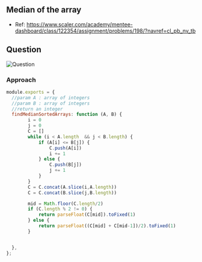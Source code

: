

## Median of the array
- Ref: https://www.scaler.com/academy/mentee-dashboard/class/122354/assignment/problems/198/?navref=cl_pb_nv_tb

## Question
![Question](http://ankit-portfolio.s3-ap-southeast-1.amazonaws.com/images/datastructures/scaler/027-median-array-question.png)


### Approach

```js
module.exports = {
  //param A : array of integers
  //param B : array of integers
  //return an integer
  findMedianSortedArrays: function (A, B) {
        i = 0
        j = 0
        C = []
        while (i < A.length  && j < B.length) {
            if (A[i] <= B[j]) {
                C.push(A[i])
                i += 1
            } else {
                C.push(B[j])
                j += 1
            }
        }
        C = C.concat(A.slice(i,A.length))
        C = C.concat(B.slice(j,B.length))

        mid = Math.floor(C.length/2)
        if (C.length % 2 != 0) {
            return parseFloat(C[mid]).toFixed(1)
        } else {
            return parseFloat((C[mid] + C[mid-1])/2).toFixed(1)
        }


  },
};
```